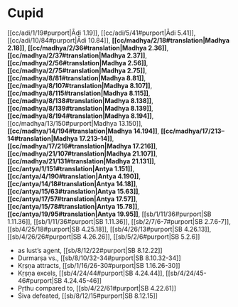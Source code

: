 # Cupid

[[cc/adi/1/19#purport|Ādi 1.19]], [[cc/adi/5/41#purport|Ādi 5.41]], [[cc/adi/10/84#purport|Ādi 10.84]], **[[cc/madhya/2/18#translation|Madhya 2.18]]**, **[[cc/madhya/2/36#translation|Madhya 2.36]]**, **[[cc/madhya/2/37#translation|Madhya 2.37]]**, **[[cc/madhya/2/56#translation|Madhya 2.56]]**, **[[cc/madhya/2/75#translation|Madhya 2.75]]**, **[[cc/madhya/8/81#translation|Madhya 8.81]]**, **[[cc/madhya/8/107#translation|Madhya 8.107]]**, **[[cc/madhya/8/115#translation|Madhya 8.115]]**, **[[cc/madhya/8/138#translation|Madhya 8.138]]**, **[[cc/madhya/8/139#translation|Madhya 8.139]]**, **[[cc/madhya/8/194#translation|Madhya 8.194]]**, [[cc/madhya/13/150#purport|Madhya 13.150]], **[[cc/madhya/14/194#translation|Madhya 14.194]]**, **[[cc/madhya/17/213–14#translation|Madhya 17.213–14]]**, **[[cc/madhya/17/216#translation|Madhya 17.216]]**, **[[cc/madhya/21/107#translation|Madhya 21.107]]**, **[[cc/madhya/21/131#translation|Madhya 21.131]]**, **[[cc/antya/1/151#translation|Antya 1.151]]**, **[[cc/antya/4/190#translation|Antya 4.190]]**, **[[cc/antya/14/18#translation|Antya 14.18]]**, **[[cc/antya/15/63#translation|Antya 15.63]]**, **[[cc/antya/17/57#translation|Antya 17.57]]**, **[[cc/antya/15/78#translation|Antya 15.78]]**, **[[cc/antya/19/95#translation|Antya 19.95]]**, [[sb/1/11/36#purport|SB 1.11.36]], [[sb/1/11/36#purport|SB 1.11.36]], [[sb/2/7/6-7#purport|SB 2.7.6-7]], [[sb/4/25/18#purport|SB 4.25.18]], [[sb/4/26/13#purport|SB 4.26.13]], [[sb/4/26/26#purport|SB 4.26.26]], [[sb/5/2/6#purport|SB 5.2.6]]

* as lust’s agent, [[sb/8/12/22#purport|SB 8.12.22]]
* Durmarṣa vs., [[sb/8/10/32-34#purport|SB 8.10.32-34]]
* Kṛṣṇa attracts, [[sb/1/16/26-30#purport|SB 1.16.26-30]]
* Kṛṣṇa excels, [[sb/4/24/44#purport|SB 4.24.44]], [[sb/4/24/45-46#purport|SB 4.24.45-46]]
* Pṛthu compared to, [[sb/4/22/61#purport|SB 4.22.61]]
* Śiva defeated, [[sb/8/12/15#purport|SB 8.12.15]]
